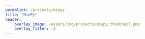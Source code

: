 ```yaml
---
permalink: /projects/miepy
title: "MiePy"
header:
    overlay_image: /assets/img/projects/miepy_thumbnail.png
    overlay_filter: .3
---
```

